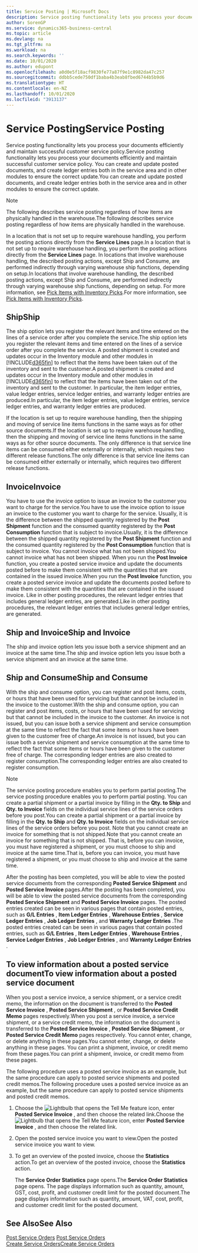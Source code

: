```yaml
---
title: Service Posting | Microsoft Docs
description: Service posting functionality lets you process your documents efficiently and maintain successful customer service policy. You can create and update posted documents, and create ledger entries both in the service area and in other modules to ensure the correct update.
author: SorenGP
ms.service: dynamics365-business-central
ms.topic: article
ms.devlang: na
ms.tgt_pltfrm: na
ms.workload: na
ms.search.keywords: ''
ms.date: 10/01/2020
ms.author: edupont
ms.openlocfilehash: a0d0e5f18acf9830fe77a87f9e1c8982da47c257
ms.sourcegitcommit: ddbb5cede750df1baba4b3eab8fbed6744b5b9d6
ms.translationtype: HT
ms.contentlocale: en-NZ
ms.lasthandoff: 10/01/2020
ms.locfileid: "3913137"
---
```

# <a name="service-posting"></a><span data-ttu-id="3a507-104">Service Posting</span><span class="sxs-lookup"><span data-stu-id="3a507-104">Service Posting</span></span>
<span data-ttu-id="3a507-105">Service posting functionality lets you process your documents efficiently and maintain successful customer service policy.</span><span class="sxs-lookup"><span data-stu-id="3a507-105">Service posting functionality lets you process your documents efficiently and maintain successful customer service policy.</span></span> <span data-ttu-id="3a507-106">You can create and update posted documents, and create ledger entries both in the service area and in other modules to ensure the correct update.</span><span class="sxs-lookup"><span data-stu-id="3a507-106">You can create and update posted documents, and create ledger entries both in the service area and in other modules to ensure the correct update.</span></span>  

> [!NOTE]  
>  <span data-ttu-id="3a507-107">The following describes service posting regardless of how items are physically handled in the warehouse.</span><span class="sxs-lookup"><span data-stu-id="3a507-107">The following describes service posting regardless of how items are physically handled in the warehouse.</span></span>  
>   
>  <span data-ttu-id="3a507-108">In a location that is not set up to require warehouse handling, you perform the posting actions directly from the **Service Lines** page.</span><span class="sxs-lookup"><span data-stu-id="3a507-108">In a location that is not set up to require warehouse handling, you perform the posting actions directly from the **Service Lines** page.</span></span> <span data-ttu-id="3a507-109">In locations that involve warehouse handling, the described posting actions, except Ship and Consume, are performed indirectly through varying warehouse ship functions, depending on setup.</span><span class="sxs-lookup"><span data-stu-id="3a507-109">In locations that involve warehouse handling, the described posting actions, except Ship and Consume, are performed indirectly through varying warehouse ship functions, depending on setup.</span></span> <span data-ttu-id="3a507-110">For more information, see [Pick Items with Inventory Picks](warehouse-how-to-pick-items-with-inventory-picks.md).</span><span class="sxs-lookup"><span data-stu-id="3a507-110">For more information, see [Pick Items with Inventory Picks](warehouse-how-to-pick-items-with-inventory-picks.md).</span></span>  

## <a name="ship"></a><span data-ttu-id="3a507-111">Ship</span><span class="sxs-lookup"><span data-stu-id="3a507-111">Ship</span></span>  
<span data-ttu-id="3a507-112">The ship option lets you register the relevant items and time entered on the lines of a service order after you complete the service.</span><span class="sxs-lookup"><span data-stu-id="3a507-112">The ship option lets you register the relevant items and time entered on the lines of a service order after you complete the service.</span></span> <span data-ttu-id="3a507-113">A posted shipment is created and updates occur in the Inventory module and other modules in [!INCLUDE[d365fin](includes/d365fin_md.md)] to reflect that the items have been taken out of the inventory and sent to the customer.</span><span class="sxs-lookup"><span data-stu-id="3a507-113">A posted shipment is created and updates occur in the Inventory module and other modules in [!INCLUDE[d365fin](includes/d365fin_md.md)] to reflect that the items have been taken out of the inventory and sent to the customer.</span></span> <span data-ttu-id="3a507-114">In particular, the item ledger entries, value ledger entries, service ledger entries, and warranty ledger entries are produced.</span><span class="sxs-lookup"><span data-stu-id="3a507-114">In particular, the item ledger entries, value ledger entries, service ledger entries, and warranty ledger entries are produced.</span></span>  

<span data-ttu-id="3a507-115">If the location is set up to require warehouse handling, then the shipping and moving of service line items functions in the same ways as for other source documents.</span><span class="sxs-lookup"><span data-stu-id="3a507-115">If the location is set up to require warehouse handling, then the shipping and moving of service line items functions in the same ways as for other source documents.</span></span> <span data-ttu-id="3a507-116">The only difference is that service line items can be consumed either externally or internally, which requires two different release functions.</span><span class="sxs-lookup"><span data-stu-id="3a507-116">The only difference is that service line items can be consumed either externally or internally, which requires two different release functions.</span></span>

## <a name="invoice"></a><span data-ttu-id="3a507-117">Invoice</span><span class="sxs-lookup"><span data-stu-id="3a507-117">Invoice</span></span>  
<span data-ttu-id="3a507-118">You have to use the invoice option to issue an invoice to the customer you want to charge for the service.</span><span class="sxs-lookup"><span data-stu-id="3a507-118">You have to use the invoice option to issue an invoice to the customer you want to charge for the service.</span></span> <span data-ttu-id="3a507-119">Usually, it is the difference between the shipped quantity registered by the **Post Shipment** function and the consumed quantity registered by the **Post Consumption** function that is subject to invoice.</span><span class="sxs-lookup"><span data-stu-id="3a507-119">Usually, it is the difference between the shipped quantity registered by the **Post Shipment** function and the consumed quantity registered by the **Post Consumption** function that is subject to invoice.</span></span> <span data-ttu-id="3a507-120">You cannot invoice what has not been shipped.</span><span class="sxs-lookup"><span data-stu-id="3a507-120">You cannot invoice what has not been shipped.</span></span> <span data-ttu-id="3a507-121">When you run the **Post Invoice** function, you create a posted service invoice and update the documents posted before to make them consistent with the quantities that are contained in the issued invoice.</span><span class="sxs-lookup"><span data-stu-id="3a507-121">When you run the **Post Invoice** function, you create a posted service invoice and update the documents posted before to make them consistent with the quantities that are contained in the issued invoice.</span></span> <span data-ttu-id="3a507-122">Like in other posting procedures, the relevant ledger entries that includes general ledger entries, are generated.</span><span class="sxs-lookup"><span data-stu-id="3a507-122">Like in other posting procedures, the relevant ledger entries that includes general ledger entries, are generated.</span></span>  

## <a name="ship-and-invoice"></a><span data-ttu-id="3a507-123">Ship and Invoice</span><span class="sxs-lookup"><span data-stu-id="3a507-123">Ship and Invoice</span></span>  
<span data-ttu-id="3a507-124">The ship and invoice option lets you issue both a service shipment and an invoice at the same time.</span><span class="sxs-lookup"><span data-stu-id="3a507-124">The ship and invoice option lets you issue both a service shipment and an invoice at the same time.</span></span>  

## <a name="ship-and-consume"></a><span data-ttu-id="3a507-125">Ship and Consume</span><span class="sxs-lookup"><span data-stu-id="3a507-125">Ship and Consume</span></span>  
<span data-ttu-id="3a507-126">With the ship and consume option, you can register and post items, costs, or hours that have been used for servicing but that cannot be included in the invoice to the customer.</span><span class="sxs-lookup"><span data-stu-id="3a507-126">With the ship and consume option, you can register and post items, costs, or hours that have been used for servicing but that cannot be included in the invoice to the customer.</span></span> <span data-ttu-id="3a507-127">An invoice is not issued, but you can issue both a service shipment and service consumption at the same time to reflect the fact that some items or hours have been given to the customer free of charge.</span><span class="sxs-lookup"><span data-stu-id="3a507-127">An invoice is not issued, but you can issue both a service shipment and service consumption at the same time to reflect the fact that some items or hours have been given to the customer free of charge.</span></span> <span data-ttu-id="3a507-128">The corresponding ledger entries are also created to register consumption.</span><span class="sxs-lookup"><span data-stu-id="3a507-128">The corresponding ledger entries are also created to register consumption.</span></span>  

> [!NOTE]  
>  <span data-ttu-id="3a507-129">The service posting procedure enables you to perform partial posting.</span><span class="sxs-lookup"><span data-stu-id="3a507-129">The service posting procedure enables you to perform partial posting.</span></span> <span data-ttu-id="3a507-130">You can create a partial shipment or a partial invoice by filling in the **Qty. to Ship** and **Qty. to Invoice** fields on the individual service lines of the service orders before you post.</span><span class="sxs-lookup"><span data-stu-id="3a507-130">You can create a partial shipment or a partial invoice by filling in the **Qty. to Ship** and **Qty. to Invoice** fields on the individual service lines of the service orders before you post.</span></span> <span data-ttu-id="3a507-131">Note that you cannot create an invoice for something that is not shipped.</span><span class="sxs-lookup"><span data-stu-id="3a507-131">Note that you cannot create an invoice for something that is not shipped.</span></span> <span data-ttu-id="3a507-132">That is, before you can invoice, you must have registered a shipment, or you must choose to ship and invoice at the same time.</span><span class="sxs-lookup"><span data-stu-id="3a507-132">That is, before you can invoice, you must have registered a shipment, or you must choose to ship and invoice at the same time.</span></span>  

<span data-ttu-id="3a507-133">After the posting has been completed, you will be able to view the posted service documents from the corresponding **Posted Service Shipment** and **Posted Service Invoice** pages.</span><span class="sxs-lookup"><span data-stu-id="3a507-133">After the posting has been completed, you will be able to view the posted service documents from the corresponding **Posted Service Shipment** and **Posted Service Invoice** pages.</span></span> <span data-ttu-id="3a507-134">The posted entries created can be seen in various pages that contain posted entries, such as **G/L Entries** , **Item Ledger Entries** , **Warehouse Entries** , **Service Ledger Entries** , **Job Ledger Entries** , and **Warranty Ledger Entries** .</span><span class="sxs-lookup"><span data-stu-id="3a507-134">The posted entries created can be seen in various pages that contain posted entries, such as **G/L Entries** , **Item Ledger Entries** , **Warehouse Entries** , **Service Ledger Entries** , **Job Ledger Entries** , and **Warranty Ledger Entries** .</span></span>  

## <a name="to-view-information-about-a-posted-service-document"></a><span data-ttu-id="3a507-135">To view information about a posted service document</span><span class="sxs-lookup"><span data-stu-id="3a507-135">To view information about a posted service document</span></span>  
<span data-ttu-id="3a507-136">When you post a service invoice, a service shipment, or a service credit memo, the information on the document is transferred to the **Posted Service Invoice** , **Posted Service Shipment** , or **Posted Service Credit Memo** pages respectively.</span><span class="sxs-lookup"><span data-stu-id="3a507-136">When you post a service invoice, a service shipment, or a service credit memo, the information on the document is transferred to the **Posted Service Invoice** , **Posted Service Shipment** , or **Posted Service Credit Memo** pages respectively.</span></span> <span data-ttu-id="3a507-137">You cannot enter, change, or delete anything in these pages.</span><span class="sxs-lookup"><span data-stu-id="3a507-137">You cannot enter, change, or delete anything in these pages.</span></span> <span data-ttu-id="3a507-138">You can print a shipment, invoice, or credit memo from these pages.</span><span class="sxs-lookup"><span data-stu-id="3a507-138">You can print a shipment, invoice, or credit memo from these pages.</span></span>  

<span data-ttu-id="3a507-139">The following procedure uses a posted service invoice as an example, but the same procedure can apply to posted service shipments and posted credit memos.</span><span class="sxs-lookup"><span data-stu-id="3a507-139">The following procedure uses a posted service invoice as an example, but the same procedure can apply to posted service shipments and posted credit memos.</span></span>  

1. <span data-ttu-id="3a507-140">Choose the ![Lightbulb that opens the Tell Me feature](media/ui-search/search_small.png "Tell me what you want to do") icon, enter **Posted Service Invoice** , and then choose the related link.</span><span class="sxs-lookup"><span data-stu-id="3a507-140">Choose the ![Lightbulb that opens the Tell Me feature](media/ui-search/search_small.png "Tell me what you want to do") icon, enter **Posted Service Invoice** , and then choose the related link.</span></span>  
2. <span data-ttu-id="3a507-141">Open the posted service invoice you want to view.</span><span class="sxs-lookup"><span data-stu-id="3a507-141">Open the posted service invoice you want to view.</span></span>  
3. <span data-ttu-id="3a507-142">To get an overview of the posted invoice, choose the **Statistics** action.</span><span class="sxs-lookup"><span data-stu-id="3a507-142">To get an overview of the posted invoice, choose the **Statistics** action.</span></span>  

    <span data-ttu-id="3a507-143">The **Service Order Statistics** page opens.</span><span class="sxs-lookup"><span data-stu-id="3a507-143">The **Service Order Statistics** page opens.</span></span> <span data-ttu-id="3a507-144">The page displays information such as quantity, amount, GST, cost, profit, and customer credit limit for the posted document.</span><span class="sxs-lookup"><span data-stu-id="3a507-144">The page displays information such as quantity, amount, VAT, cost, profit, and customer credit limit for the posted document.</span></span>

## <a name="see-also"></a><span data-ttu-id="3a507-145">See Also</span><span class="sxs-lookup"><span data-stu-id="3a507-145">See Also</span></span>  
<span data-ttu-id="3a507-146">[Post Service Orders](service-how-to-post-service-orders.md) </span><span class="sxs-lookup"><span data-stu-id="3a507-146">[Post Service Orders](service-how-to-post-service-orders.md) </span></span>  
[<span data-ttu-id="3a507-147">Create Service Orders</span><span class="sxs-lookup"><span data-stu-id="3a507-147">Create Service Orders</span></span>](service-how-to-create-service-orders.md)
